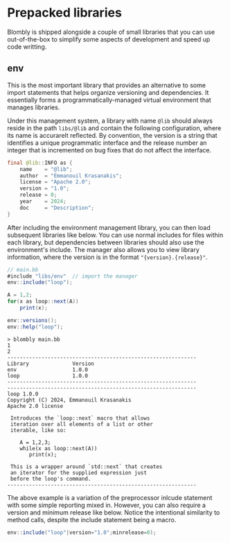 # Prepacked libraries

Blombly is shipped alongside a couple of small libraries that
you can use out-of-the-box to simplify some aspects of development 
and speed up code writting.

## env

This is the most important library that provides an alternative
to some import statements that helps organize versioning and 
dependencies. It essentially forms a programmatically-managed
virtual environment that manages libraries.

Under this management system, a library with name `@lib` should 
always reside in the path `libs/@lib` and contain the following
configuration, where its name is accurarelt reflected. By convention, the
version is a string that identifies a unique programmatic interface
and the release number an integer that is incremented on bug fixes that 
do not affect the interface.

```java
final @lib::INFO as {
    name    = "@lib";
    author  = "Emmanouil Krasanakis";
    license = "Apache 2.0";
    version = "1.0";
    release = 0;
    year    = 2024;
    doc     = "Description";
}
```

After including the environment management library, you can
then load subsequent libraries like below. You can use normal
includes for files within each library, but dependencies between
libraries should also use the environment's include. The manager
also allows you to view library information, where 
the version is in the format `"{version}.{release}"`.

```java
// main.bb
#include "libs/env"  // import the manager
env::include("loop");

A = 1,2;
for(x as loop::next(A))
    print(x);

env::versions();
env::help("loop");
```

```plaintext
> blombly main.bb
1 
2 
-------------------------------------------------------------
Library              Version
env                  1.0.0
loop                 1.0.0
------------------------------------------------------------- 
-------------------------------------------------------------
loop 1.0.0
Copyright (C) 2024, Emmanouil Krasanakis
Apache 2.0 license
     
 Introduces the `loop::next` macro that allows     
 iteration over all elements of a list or other     
 iterable, like so:     
     
    A = 1,2,3;     
    while(x as loop::next(A))      
       print(x);

 This is a wrapper around `std::next` that creates
 an iterator for the supplied expression just
 before the loop's command.
-------------------------------------------------------------
```

The above example is a variation of the preprocessor
inlcude statement with some simple reporting mixed in.
However, you can also require a version and minimum release
like below. Notice the intentional similarity to method calls, 
despite the include statement being a macro.

```java
env::include("loop"|version="1.0";minrelease=0);
```
